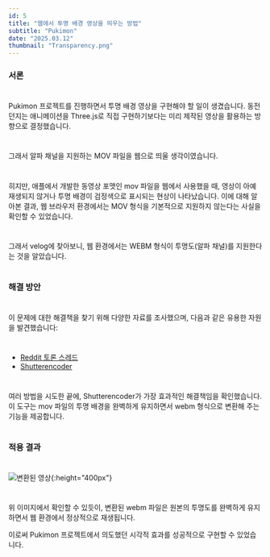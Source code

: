 ```yaml
---
id: 5
title: "웹에서 투명 배경 영상을 띄우는 방법"
subtitle: "Pukimon"
date: "2025.03.12"
thumbnail: "Transparency.png"
---
```

### 서론
#
Pukimon 프로젝트를 진행하면서 투명 배경 영상을 구현해야 할 일이 생겼습니다. 동전 던지는 애니메이션을 Three.js로 직접 구현하기보다는 미리 제작된 영상을 활용하는 방향으로 결정했습니다.
#
그래서 알파 채널을 지원하는 MOV 파일을 웹으로 띄울 생각이였습니다. 
#
히지만, 애플에서 개발한 동영상 포맷인 mov 파일을 웹에서 사용했을 때, 영상이 아예 재생되지 않거나 투명 배경이 검정색으로 표시되는 현상이 나타났습니다. 이에 대해 알아본 결과, 웹 브라우저 환경에서는 MOV 형식을 기본적으로 지원하지 않는다는 사실을 확인할 수 있었습니다.
#
그래서 velog에 찾아보니, 웹 환경에서는 WEBM 형식이 투명도(알파 채널)를 지원한다는 것을 알았습니다.
#
### 해결 방안
#
이 문제에 대한 해결책을 찾기 위해 다양한 자료를 조사했으며, 다음과 같은 유용한 자원을 발견했습니다:
#
* [Reddit 토론 스레드](https://www.reddit.com/r/VideoEditing/comments/hgn1gj/mov_to_webm_converter_keeping_alpha_transparency/)
* [Shutterencoder](http://shutterencoder.com/)
#
여러 방법을 시도한 끝에, Shutterencoder가 가장 효과적인 해결책임을 확인했습니다. 이 도구는 mov 파일의 투명 배경을 완벽하게 유지하면서 webm 형식으로 변환해 주는 기능을 제공합니다.
#
### 적용 결과
#
![변환된 영상](https://velog.velcdn.com/images/wbhaao/post/cd11b427-c69a-44a7-b329-1cc1d65f7fcc/image.png){:height="400px"}
#
위 이미지에서 확인할 수 있듯이, 변환된 webm 파일은 원본의 투명도를 완벽하게 유지하면서 웹 환경에서 정상적으로 재생됩니다. 


이로써 Pukimon 프로젝트에서 의도했던 시각적 효과를 성공적으로 구현할 수 있었습니다.
